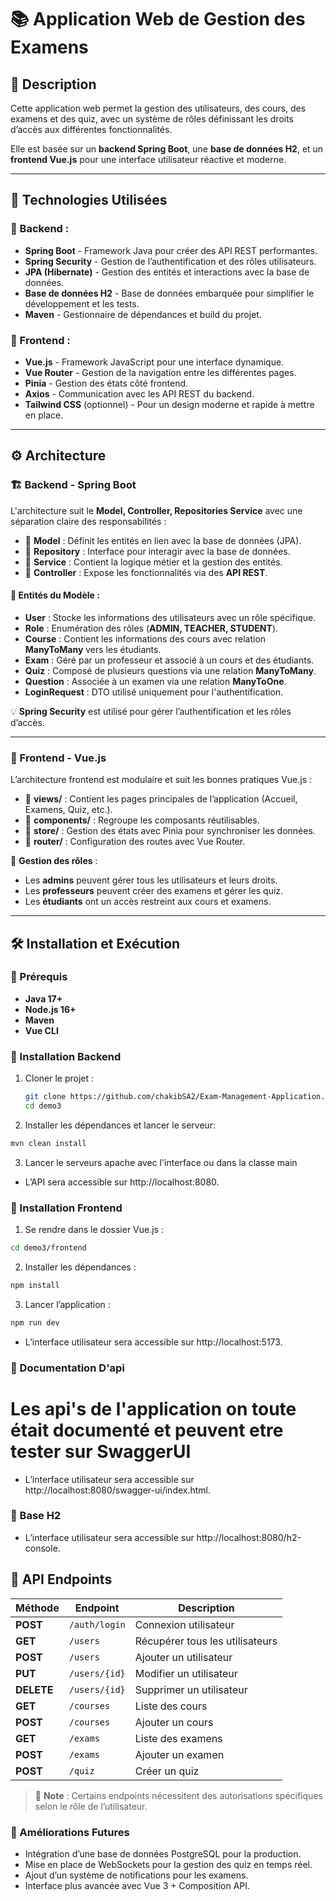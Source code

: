 # 📚 Application Web de Gestion des Examens

## 📝 Description  
Cette application web permet la gestion des utilisateurs, des cours, des examens et des quiz, avec un système de rôles définissant les droits d’accès aux différentes fonctionnalités.  

Elle est basée sur un **backend Spring Boot**, une **base de données H2**, et un **frontend Vue.js** pour une interface utilisateur réactive et moderne.  

---

## 🚀 Technologies Utilisées  

### 📌 Backend :  
- **Spring Boot** - Framework Java pour créer des API REST performantes.  
- **Spring Security** - Gestion de l’authentification et des rôles utilisateurs.  
- **JPA (Hibernate)** - Gestion des entités et interactions avec la base de données.  
- **Base de données H2** - Base de données embarquée pour simplifier le développement et les tests.  
- **Maven** - Gestionnaire de dépendances et build du projet.  

### 🎨 Frontend :  
- **Vue.js** - Framework JavaScript pour une interface dynamique.  
- **Vue Router** - Gestion de la navigation entre les différentes pages.  
- **Pinia** - Gestion des états côté frontend.  
- **Axios** - Communication avec les API REST du backend.  
- **Tailwind CSS** (optionnel) - Pour un design moderne et rapide à mettre en place.  

---

## ⚙️ Architecture  

### 🏗 Backend - **Spring Boot**  
L'architecture suit le **Model, Controller, Repositories Service** avec une séparation claire des responsabilités :  

- 📁 **Model** : Définit les entités en lien avec la base de données (JPA).  
- 📁 **Repository** : Interface pour interagir avec la base de données.  
- 📁 **Service** : Contient la logique métier et la gestion des entités.  
- 📁 **Controller** : Expose les fonctionnalités via des **API REST**.  

#### 📌 Entités du Modèle :  
- **User** : Stocke les informations des utilisateurs avec un rôle spécifique.  
- **Role** : Enumération des rôles (**ADMIN, TEACHER, STUDENT**).  
- **Course** : Contient les informations des cours avec relation **ManyToMany** vers les étudiants.  
- **Exam** : Géré par un professeur et associé à un cours et des étudiants.  
- **Quiz** : Composé de plusieurs questions via une relation **ManyToMany**.  
- **Question** : Associée à un examen via une relation **ManyToOne**.  
- **LoginRequest** : DTO utilisé uniquement pour l'authentification.  

💡 **Spring Security** est utilisé pour gérer l’authentification et les rôles d’accès.  

---

### 🎨 Frontend - **Vue.js**  
L’architecture frontend est modulaire et suit les bonnes pratiques Vue.js :  

- 📁 **views/** : Contient les pages principales de l’application (Accueil, Examens, Quiz, etc.).  
- 📁 **components/** : Regroupe les composants réutilisables.  
- 📁 **store/** : Gestion des états avec Pinia pour synchroniser les données.  
- 📁 **router/** : Configuration des routes avec Vue Router.  

🔐 **Gestion des rôles** :  
- Les **admins** peuvent gérer tous les utilisateurs et leurs droits.  
- Les **professeurs** peuvent créer des examens et gérer les quiz.  
- Les **étudiants** ont un accès restreint aux cours et examens.  

---

## 🛠 Installation et Exécution  

### 🔧 Prérequis  
- **Java 17+**  
- **Node.js 16+**  
- **Maven**  
- **Vue CLI**

### 📌 Installation Backend  
1. Cloner le projet :  
   ```bash
   git clone https://github.com/chakibSA2/Exam-Management-Application.git
   cd demo3
2. Installer les dépendances et lancer le serveur:
  ```bash
  mvn clean install
   ```
3. Lancer le serveurs apache avec l'interface ou dans la classe main 
  - L’API sera accessible sur http://localhost:8080.

### 📌 Installation Frontend
1. Se rendre dans le dossier Vue.js :
  ```bash
cd demo3/frontend 
  ```
2. Installer les dépendances :
  ``` bash
npm install
  ```
3. Lancer l’application :
  ``` bash
npm run dev
  ```
- L’interface utilisateur sera accessible sur http://localhost:5173.

### 📌 Documentation D'api 
# Les api's de l'application on toute était documenté et peuvent etre tester sur SwaggerUI 
- L’interface utilisateur sera accessible sur http://localhost:8080/swagger-ui/index.html.

### 📌 Base H2 
- L’interface utilisateur sera accessible sur http://localhost:8080/h2-console.

## 📡 API Endpoints

| Méthode | Endpoint         | Description |
|---------|-----------------|-------------|
| **POST**   | `/auth/login`     | Connexion utilisateur |
| **GET**    | `/users`          | Récupérer tous les utilisateurs |
| **POST**   | `/users`          | Ajouter un utilisateur |
| **PUT**    | `/users/{id}`     | Modifier un utilisateur |
| **DELETE** | `/users/{id}`     | Supprimer un utilisateur |
| **GET**    | `/courses`        | Liste des cours |
| **POST**   | `/courses`        | Ajouter un cours |
| **GET**    | `/exams`          | Liste des examens |
| **POST**   | `/exams`          | Ajouter un examen |
| **POST**   | `/quiz`           | Créer un quiz |

> 🔐 **Note** : Certains endpoints nécessitent des autorisations spécifiques selon le rôle de l’utilisateur.


### 📌 Améliorations Futures
- Intégration d’une base de données PostgreSQL pour la production.
- Mise en place de WebSockets pour la gestion des quiz en temps réel.
- Ajout d’un système de notifications pour les examens.
- Interface plus avancée avec Vue 3 + Composition API.
